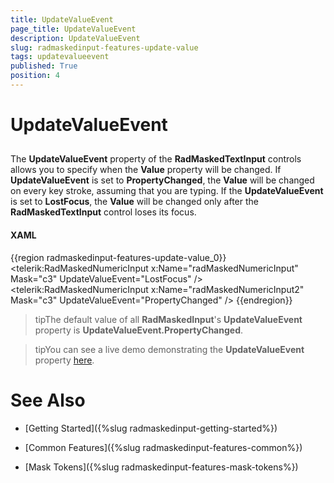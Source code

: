 ```yaml
---
title: UpdateValueEvent
page_title: UpdateValueEvent
description: UpdateValueEvent
slug: radmaskedinput-features-update-value
tags: updatevalueevent
published: True
position: 4
---
```


# UpdateValueEvent



## 

The __UpdateValueEvent__ property of the __RadMaskedTextInput__ controls allows you to specify when the __Value__ property will be changed. If __UpdateValueEvent__ is set to __PropertyChanged__, the __Value__ will be changed on every key stroke, assuming that you are typing. If the __UpdateValueEvent__ is set to __LostFocus__, the __Value__ will be changed only after the __RadMaskedTextInput__ control loses its focus.

#### __XAML__

{{region radmaskedinput-features-update-value_0}}
	<!--  Setting UpdateValueEvent to LostFocus  -->
    <telerik:RadMaskedNumericInput x:Name="radMaskedNumericInput" 
                            Mask="c3"
                            UpdateValueEvent="LostFocus" />
	<!--  Setting UpdateValueEvent to PropertyChanged  -->
    <telerik:RadMaskedNumericInput x:Name="radMaskedNumericInput2" 
                            Mask="c3"
                            UpdateValueEvent="PropertyChanged" />
	{{endregion}}



>tipThe default value of all __RadMaskedInput__'s __UpdateValueEvent__ property is __UpdateValueEvent.PropertyChanged__.



>tipYou can see a live demo demonstrating the __UpdateValueEvent__ property [here](http://demos.telerik.com/silverlight/#MaskedInput/MaskedNumericInput).

# See Also

 * [Getting Started]({%slug radmaskedinput-getting-started%})

 * [Common Features]({%slug radmaskedinput-features-common%})

 * [Mask Tokens]({%slug radmaskedinput-features-mask-tokens%})
